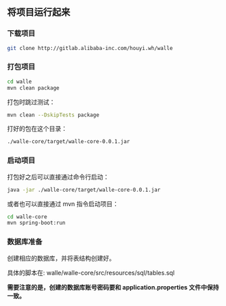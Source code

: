 ## 将项目运行起来

### 下载项目

```sh
git clone http://gitlab.alibaba-inc.com/houyi.wh/walle
```

### 打包项目

```sh
cd walle
mvn clean package
```

打包时跳过测试：

```sh
mvn clean --DskipTests package
```

打好的包在这个目录：

```sh
./walle-core/target/walle-core-0.0.1.jar
```

### 启动项目

打包好之后可以直接通过命令行启动：

```sh
java -jar ./walle-core/target/walle-core-0.0.1.jar
```

或者也可以直接通过 mvn 指令启动项目：

```sh
cd walle-core
mvn spring-boot:run
```



### 数据库准备

创建相应的数据库，并将表结构创建好。

具体的脚本在: walle/walle-core/src/resources/sql/tables.sql

**需要注意的是，创建的数据库账号密码要和 application.properties 文件中保持一致。**

